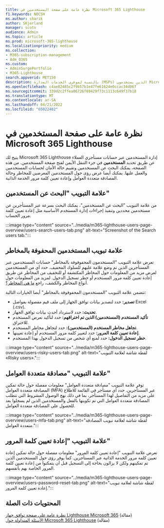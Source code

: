 ```yaml
---
title: نظرة عامة على صفحة المستخدمين في Microsoft 365 Lighthouse
f1.keywords: NOCSH
ms.author: sharik
author: SKjerland
manager: scotv
audience: Admin
ms.topic: article
ms.prod: microsoft-365-lighthouse
ms.localizationpriority: medium
ms.collection:
- M365-subscription-management
- Adm_O365
ms.custom:
- AdminSurgePortfolio
- M365-Lighthouse
search.appverid: MET150
description: بالنسبة لموفري الخدمات المدارة (MSPs) الذين يستخدمون Microsoft 365 Lighthouse، تعرف على صفحة المستخدمين.
ms.openlocfilehash: c4ae82485c2f9b57b1e47fe61624e0ccac34d067
ms.sourcegitcommit: 339d2c2ffea06726f69429f73c1113c649f37b18
ms.translationtype: MT
ms.contentlocale: ar-SA
ms.lasthandoff: 04/21/2022
ms.locfileid: "65022482"
---
```

# <a name="overview-of-the-users-page-in-microsoft-365-lighthouse"></a>نظرة عامة على صفحة المستخدمين في Microsoft 365 Lighthouse 

يتيح لك Microsoft 365 Lighthouse إدارة المستخدمين عبر حسابات مستأجري العملاء عن طريق تحديد **المستخدمين** في جزء التنقل الأيمن لفتح صفحة المستخدمين. من هذه الصفحة، يمكنك البحث عن المستخدمين وتقييم حالة الأمان لحسابات المستخدمين والعمل عليها. يمكنك أيضا عرض رؤى حول المستخدمين المعرضين للمخاطر وحالة المصادقة متعددة العوامل وإعادة تعيين كلمة مرور الخدمة الذاتية.  
  
## <a name="search-users-tab"></a>علامة التبويب "البحث عن المستخدمين"  
  
من علامة التبويب "البحث عن المستخدمين"، يمكنك البحث بسرعة عبر المستأجرين عن مستخدمين محددين وتنفيذ إجراءات إدارة المستخدم الأساسية مثل إعادة تعيين كلمة مرور الحساب.

:::image type="content" source="../media/m365-lighthouse-users-page-overview/users-search-users-tab.png" alt-text="Screenshot of the Search users tab.":::

## <a name="risky-users-tab"></a>علامة تبويب المستخدمين المحفوفة بالمخاطر

تعرض علامة التبويب "المستخدمون المحفوفوفة بالمخاطر" حسابات المستخدمين عبر المستأجرين الذين تم وضع علامة عليهم للسلوك المحفيف. حدد أي من المستخدمين لعرض مزيد من المعلومات حول المخاطر المكتشفة أو للتخفيف من المخاطر عن طريق إعادة تعيين كلمة مرور المستخدم أو حظر تسجيل الدخول. لمزيد من المعلومات حول أنواع المخاطر والكشف، راجع [ما هي المخاطر؟](/azure/active-directory/identity-protection/concept-identity-protection-risks).

تتضمن علامة التبويب "المستخدمون المحفوفوفة بالمخاطر" أيضا الخيارات التالية:
- **تصدير:** حدد لتصدير بيانات توافق الجهاز إلى ملف قيم مفصولة بفواصل Excel (.csv).
- **تحديث:** حدد لاسترداد أحدث بيانات توافق الجهاز.
- **تأكيد المستخدم (المستخدمين) الذين تم اختراقهم:** حدد لتأكيد تعرض المستخدم للاختراق.
- **تجاهل مخاطر المستخدم (المستخدمين):** حدد لتجاهل مخاطر المستخدم.  
- **إعادة تعيين كلمة المرور:** حدد لتغيير كلمة مرور المستخدم أو إعادة تعيينها.
- **حظر تسجيل الدخول:** حدد لمنع أي شخص من تسجيل الدخول بهذا المستخدم.

:::image type="content" source="../media/m365-lighthouse-users-page-overview/users-risky-users-tab.png" alt-text="لقطة شاشة لعلامة التبويب «Risky users».":::

## <a name="multifactor-authentication-tab"></a>علامة التبويب "مصادقة متعددة العوامل"

توفر علامة التبويب "مصادقة متعددة العوامل" معلومات مفصلة حول حالة تمكين المصادقة متعددة العوامل (MFA) عبر المستأجرين. حدد أي مستأجر في القائمة للاطلاع على مزيد من التفاصيل لهذا المستأجر، بما في ذلك نهج الوصول المشروط التي تتطلب المصادقة متعددة العوامل التي تم تكوينها بالفعل والمستخدمين الذين لم يسجلوا بعد للحصول على المصادقة متعددة العوامل.

:::image type="content" source="../media/m365-lighthouse-users-page-overview/users-mfa-tab.png" alt-text="لقطة شاشة لعلامة تبويب المصادقة متعددة العوامل.":::

## <a name="password-reset-tab"></a>علامة التبويب "إعادة تعيين كلمة المرور"

تعرض علامة التبويب "إعادة تعيين كلمة المرور" معلومات مفصلة حول حالة تمكين إعادة تعيين كلمة مرور الخدمة الذاتية عبر المستأجرين. كما يوفر رؤى حول المستخدمين الذين تم تمكينهم ولكن لا يزالون بحاجة إلى التسجيل قبل أن يتمكنوا من إعادة تعيين كلمة المرور الخاصة بهم بأنفسهم.

:::image type="content" source="../media/m365-lighthouse-users-page-overview/users-password-reset-tab.png" alt-text="لقطة شاشة لعلامة تبويب إعادة تعيين كلمة المرور.":::

## <a name="related-content"></a>المحتويات ذات الصلة

[نظرة عامة على صفحة توافق جهاز Lighthouse Microsoft 365](m365-lighthouse-device-compliance-page-overview.md) (مقالة)\
[الأسئلة المتداولة حول Microsoft 365 Lighthouse](m365-lighthouse-faq.yml) (مقالة)
